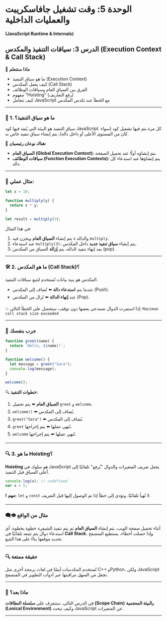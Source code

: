 # الوحدة 5: وقت تشغيل جافاسكريبت والعمليات الداخلية
**(JavaScript Runtime & Internals)**

## الدرس 3: سياقات التنفيذ والمكدس (Execution Context & Call Stack)

🧠 **ماذا ستتعلم**
* ما هو سياق التنفيذ (Execution Context)
* كيف يعمل المكدس (Call Stack)
* الفرق بين السياق العام وسياقات الوظائف
* مفهوم "Hoisting" (رفع التعاريف)
* كيف تتعامل JavaScript مع الخطأ عند تكدس المكدس

---

### 🧾 1. ما هو سياق التنفيذ؟

سياق التنفيذ هو البيئة التي يُنفذ فيها كود JavaScript.
كل مرة يتم فيها تشغيل كود (سواء كان من المستوى الأعلى أو داخل دالة)، يتم إنشاء سياق تنفيذ خاص به.

📌 **هناك نوعان رئيسيان:**
* **السياق العام (Global Execution Context):** يتم إنشاؤه أولًا عند تحميل الصفحة.
* **سياقات الوظائف (Function Execution Contexts):** يتم إنشاؤها عند استدعاء كل دالة.

---

### 🧠 مثال عملي:

```javascript
let x = 10;

function multiply(y) {
  return x * y;
}

let result = multiply(3);
```
في هذا المثال:
1.  يتم إنشاء **السياق العام** ويخزن فيه `x` والدالة `multiply`.
2.  عند استدعاء `multiply(3)`، يتم إنشاء **سياق تنفيذ جديد** داخل المكدس.
3.  بعد إنهاء تنفيذ الدالة، يتم **إزالة** السياق من المكدس (pop).

---

### 🛠️ 2. ما هو المكدس (Call Stack)؟

المكدس هو بنية بيانات تُستخدم لتتبع سياقات التنفيذ.

* عندما يتم **استدعاء دالة** ⬅️ تُضاف إلى المكدس (Push).
* عند **إنهاء الدالة** ⬅️ تُزال من المكدس (Pop).

💥 إذا استمرت الدوال تستدعي بعضها دون توقف، ستحصل على الخطأ التالي:
`Maximum call stack size exceeded`

---

### 🧪 جرب بنفسك

```javascript
function greet(name) {
  return `Hello, ${name}!`;
}

function welcome() {
  let message = greet("Sara");
  console.log(message);
}

welcome();
```
🔍 **خطوات التنفيذ:**
1.  **السياق العام** ⬅️ يتم تحميل `greet` و `welcome`.
2.  `welcome()` ⬅️ يُضاف إلى المكدس.
3.  `greet("Sara")` ⬅️ يُضاف إلى المكدس.
4.  `greet` تُنهي عملها ⬅️ يتم إخراجها.
5.  `welcome` تُنهي عملها ⬅️ يتم إخراجها.

---

### 🔍 3. ما هو Hoisting؟

**Hoisting** هو سلوك في JavaScript يجعل تعريف المتغيرات والدوال "يُرفع" تلقائيًا إلى أعلى السياق قبل التنفيذ.

```javascript
console.log(x); // undefined
var x = 5;
```

❗ **مهم:** `let` و `const` لا تُهيأ تلقائيًا، وتؤدي إلى خطأ إذا تم الوصول إليها قبل التعريف.

---

### 👁️‍🗨️ مثال من الواقع

أثناء تحميل صفحة الويب، يتم إنشاء **السياق العام** ثم يتم تنفيذ الشيفرة خطوة بخطوة. أي استدعاء دوال يتم تتبعه تلقائيًا في **Call Stack**، وإذا حصلت أخطاء، يستطيع المتصفح تحديد موقعها بناءً على هذا التتبع.

---

### 🔍 حقيقة ممتعة

تُستخدم المكدسات أيضًا في لغات برمجة أخرى مثل C++ وPython، ولكن JavaScript تجعل من السهل مراقبتها عبر أدوات التطوير في المتصفح.

---

### 🚀 ماذا بعد؟

في الدرس التالي، سنتعرف على **سلسلة النطاقات (Scope Chain)** و**البيئة المعجمية (Lexical Environment)** وكيف تبحث JavaScript عن المتغيرات.

---